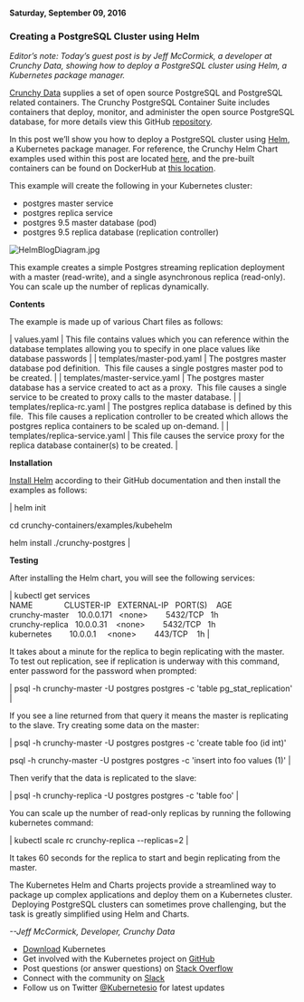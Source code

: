 #### Saturday, September 09, 2016 
### Creating a PostgreSQL Cluster using Helm 
_Editor’s note: Today’s guest post is by Jeff McCormick, a developer at Crunchy Data, showing how to deploy a PostgreSQL cluster using Helm, a Kubernetes package manager._  
  
[Crunchy Data](http://www.crunchydata.com/) supplies a set of open source PostgreSQL and PostgreSQL related containers. The Crunchy PostgreSQL Container Suite includes containers that deploy, monitor, and administer the open source PostgreSQL database, for more details view this GitHub [repository](https://github.com/crunchydata/crunchy-containers).&nbsp;  
  
In this post we’ll show you how to deploy a PostgreSQL cluster using [Helm](https://github.com/kubernetes/helm), a Kubernetes package manager. For reference, the Crunchy Helm Chart examples used within this post are located [here](https://github.com/CrunchyData/crunchy-containers/tree/master/examples/kubehelm/crunchy-postgres), and the pre-built containers can be found on DockerHub at [this location](https://hub.docker.com/u/crunchydata/dashboard/).&nbsp;  
  
This example will create the following in your Kubernetes cluster:  

- postgres master service
- postgres replica service
- postgres 9.5 master database (pod)
- postgres 9.5 replica database (replication controller)
  

  

 ![HelmBlogDiagram.jpg](https://lh5.googleusercontent.com/Ff3vRGv3RHsrbAvJUFpVTehohw-OI2AeFmeVSVrdJuU0mjx3lKTa07YlaB_a7rW65rfAdupyeSqOT2DyxnSJ6_y4sXY5DhW14qM-vkxRo32969VZEpUNrZ3hIFdwJ9T04Ev6w2to)

  

This example creates a simple Postgres streaming replication deployment with a master (read-write), and a single asynchronous replica (read-only). You can scale up the number of replicas dynamically.

  

**Contents**

  

The example is made up of various Chart files as follows:

  
  

| 
values.yaml
 | 
This file contains values which you can reference within the database templates allowing you to specify in one place values like database passwords
 |
| 
templates/master-pod.yaml
 | 
The postgres master database pod definition. &nbsp;This file causes a single postgres master pod to be created.
 |
| 
templates/master-service.yaml
 | 
The postgres master database has a service created to act as a proxy. &nbsp;This file causes a single service to be created to proxy calls to the master database.
 |
| 
templates/replica-rc.yaml
 | 
The postgres replica database is defined by this file. &nbsp;This file causes a replication controller to be created which allows the postgres replica containers to be scaled up on-demand.
 |
| 
templates/replica-service.yaml
 | 
This file causes the service proxy for the replica database container(s) to be created.
 |

  

**Installation**

  

[Install Helm](https://github.com/kubernetes/helm#install) according to their GitHub documentation and then install the examples as follows:

  
  

| 
helm init

cd crunchy-containers/examples/kubehelm

helm install ./crunchy-postgres
 |

  

**Testing**

  

After installing the Helm chart, you will see the following services:

  

| 
kubectl get services  
NAME &nbsp;&nbsp;&nbsp;&nbsp;&nbsp;&nbsp;&nbsp;&nbsp;&nbsp;&nbsp;&nbsp;&nbsp;&nbsp;CLUSTER-IP &nbsp;&nbsp;EXTERNAL-IP &nbsp;&nbsp;PORT(S) &nbsp;&nbsp;&nbsp;AGE  
crunchy-master &nbsp;&nbsp;&nbsp;10.0.0.171 &nbsp;&nbsp;\<none\> &nbsp;&nbsp;&nbsp;&nbsp;&nbsp;&nbsp;&nbsp;5432/TCP &nbsp;&nbsp;1h  
crunchy-replica &nbsp;&nbsp;10.0.0.31 &nbsp;&nbsp;&nbsp;\<none\> &nbsp;&nbsp;&nbsp;&nbsp;&nbsp;&nbsp;&nbsp;5432/TCP &nbsp;&nbsp;1h  
kubernetes &nbsp;&nbsp;&nbsp;&nbsp;&nbsp;&nbsp;&nbsp;10.0.0.1 &nbsp;&nbsp;&nbsp;&nbsp;\<none\> &nbsp;&nbsp;&nbsp;&nbsp;&nbsp;&nbsp;&nbsp;443/TCP &nbsp;&nbsp;&nbsp;1h
 |

  

It takes about a minute for the replica to begin replicating with the master. To test out replication, see if replication is underway with this command, enter password for the password when prompted:

  

| 
psql -h crunchy-master -U postgres postgres -c 'table pg\_stat\_replication'
 |

  

If you see a line returned from that query it means the master is replicating to the slave. Try creating some data on the master:

  
  

| 
psql -h crunchy-master -U postgres postgres -c 'create table foo (id int)'

psql -h crunchy-master -U postgres postgres -c 'insert into foo values (1)'
 |

  

  
Then verify that the data is replicated to the slave:

  
  

| 
psql -h crunchy-replica -U postgres postgres -c 'table foo'
 |

  

You can scale up the number of read-only replicas by running the following kubernetes command:

  

| 
kubectl scale rc crunchy-replica --replicas=2
 |

  
It takes 60 seconds for the replica to start and begin replicating from the master. &nbsp;

  

The Kubernetes Helm and Charts projects provide a streamlined way to package up complex applications and deploy them on a Kubernetes cluster. &nbsp;Deploying PostgreSQL clusters can sometimes prove challenging, but the task is greatly simplified using Helm and Charts.

  

_--Jeff McCormick, Developer, Crunchy Data_

  

- [Download](http://get.k8s.io/) Kubernetes
- Get involved with the Kubernetes project on [GitHub](https://github.com/kubernetes/kubernetes) 
- Post questions (or answer questions) on [Stack Overflow](http://stackoverflow.com/questions/tagged/kubernetes) 
- Connect with the community on [Slack](http://slack.k8s.io/)
- Follow us on Twitter [@Kubernetesio](https://twitter.com/kubernetesio) for latest updates

  

  

  

